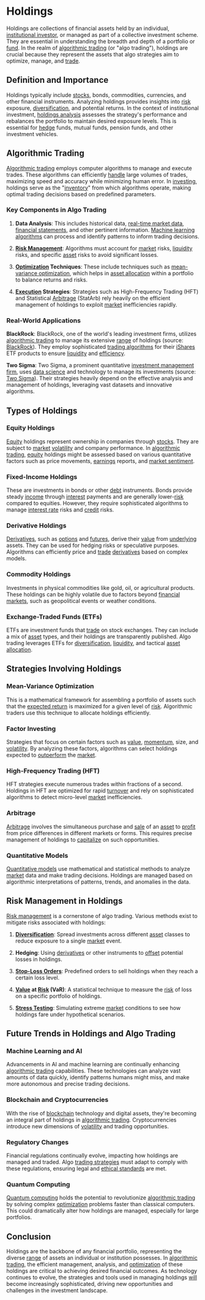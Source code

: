 # Holdings

Holdings are collections of financial assets held by an individual, [institutional investor](../i/institutional_investor.md), or managed as part of a collective investment scheme. They are essential in understanding the breadth and depth of a portfolio or [fund](../f/fund.md). In the realm of [algorithmic trading](../a/accountability.md) (or "algo trading"), holdings are crucial because they represent the assets that algo strategies aim to optimize, manage, and [trade](../t/trade.md). 

## Definition and Importance

Holdings typically include [stocks](../s/stock.md), bonds, commodities, currencies, and other financial instruments. Analyzing holdings provides insights into [risk](../r/risk.md) exposure, [diversification](../d/diversification.md), and potential returns. In the context of institutional investment, [holdings analysis](../h/holdings_analysis.md) assesses the strategy's performance and rebalances the portfolio to maintain desired exposure levels. This is essential for [hedge](../h/hedge.md) funds, mutual funds, pension funds, and other investment vehicles.

## Algorithmic Trading

[Algorithmic trading](../a/accountability.md) employs computer algorithms to manage and execute trades. These algorithms can efficiently [handle](../h/handle.md) large volumes of trades, maximizing speed and accuracy while minimizing human error. In [investing](../i/investing.md), holdings serve as the "[inventory](../i/inventory.md)" from which algorithms operate, making optimal trading decisions based on predefined parameters.

### Key Components in Algo Trading

1. **Data Analysis**: This includes historical data, [real-time market data](../r/real-time_market_data.md), [financial statements](../f/financial_statements.md), and other pertinent information. [Machine learning algorithms](../m/machine_learning_algorithms_in_trading.md) can process and identify patterns to inform trading decisions.
   
2. **[Risk Management](../r/risk_management.md)**: Algorithms must account for [market](../m/market.md) risks, [liquidity](../l/liquidity.md) risks, and specific [asset](../a/asset.md) risks to avoid significant losses.
   
3. **[Optimization](../o/optimization.md) Techniques**: These include techniques such as [mean-variance optimization](../m/mean-variance_optimization.md), which helps in [asset allocation](../a/asset_allocation.md) within a portfolio to balance returns and risks.

4. **[Execution](../e/execution.md) Strategies**: Strategies such as High-Frequency Trading (HFT) and Statistical [Arbitrage](../a/arbitrage.md) (StatArb) rely heavily on the efficient management of holdings to exploit [market](../m/market.md) inefficiencies rapidly.

### Real-World Applications

**BlackRock**: BlackRock, one of the world's leading investment firms, utilizes [algorithmic trading](../a/accountability.md) to manage its extensive [range](../r/range.md) of holdings (source: [BlackRock](https://www.blackrock.com)). They employ sophisticated [trading algorithms](../t/trading_algorithms.md) for their [iShares](../i/ishares.md) ETF products to ensure [liquidity](../l/liquidity.md) and [efficiency](../e/efficiency.md).

**Two Sigma**: Two Sigma, a prominent quantitative [investment management](../i/investment_management.md) [firm](../f/firm.md), uses [data science](../d/data_science_in_trading.md) and technology to manage its investments (source: [Two Sigma](https://www.twosigma.com)). Their strategies heavily depend on the effective analysis and management of holdings, leveraging vast datasets and innovative algorithms.

## Types of Holdings

### Equity Holdings

[Equity](../e/equity.md) holdings represent ownership in companies through [stocks](../s/stock.md). They are subject to [market](../m/market.md) [volatility](../v/volatility.md) and company performance. In [algorithmic trading](../a/accountability.md), [equity](../e/equity.md) holdings might be assessed based on various quantitative factors such as price movements, [earnings](../e/earnings.md) reports, and [market sentiment](../m/market_sentiment.md).

### Fixed-Income Holdings

These are investments in bonds or other [debt](../d/debt.md) instruments. Bonds provide steady [income](../i/income.md) through [interest](../i/interest.md) payments and are generally lower-[risk](../r/risk.md) compared to equities. However, they require sophisticated algorithms to manage [interest rate](../i/interest_rate.md) risks and [credit](../c/credit.md) risks.

### Derivative Holdings

[Derivatives](../d/derivatives.md), such as [options](../o/options.md) and [futures](../f/futures.md), derive their [value](../v/value.md) from [underlying](../u/underlying.md) assets. They can be used for hedging risks or speculative purposes. Algorithms can efficiently price and [trade](../t/trade.md) [derivatives](../d/derivatives.md) based on complex models.

### Commodity Holdings

Investments in physical commodities like gold, oil, or agricultural products. These holdings can be highly volatile due to factors beyond [financial markets](../f/financial_market.md), such as geopolitical events or weather conditions.

### Exchange-Traded Funds (ETFs)

ETFs are investment funds that [trade](../t/trade.md) on stock exchanges. They can include a mix of [asset](../a/asset.md) types, and their holdings are transparently published. Algo trading leverages ETFs for [diversification](../d/diversification.md), [liquidity](../l/liquidity.md), and tactical [asset allocation](../a/asset_allocation.md).

## Strategies Involving Holdings

### Mean-Variance Optimization 

This is a mathematical framework for assembling a portfolio of assets such that the [expected return](../e/expected_return.md) is maximized for a given level of [risk](../r/risk.md). Algorithmic traders use this technique to allocate holdings efficiently.

### Factor Investing

Strategies that focus on certain factors such as [value](../v/value.md), [momentum](../m/momentum.md), size, and [volatility](../v/volatility.md). By analyzing these factors, algorithms can select holdings expected to [outperform](../o/outperform.md) the [market](../m/market.md).

### High-Frequency Trading (HFT)

HFT strategies execute numerous trades within fractions of a second. Holdings in HFT are optimized for rapid [turnover](../t/turnover.md) and rely on sophisticated algorithms to detect micro-level [market](../m/market.md) inefficiencies.

### Arbitrage

[Arbitrage](../a/arbitrage.md) involves the simultaneous purchase and [sale](../s/sale.md) of an [asset](../a/asset.md) to [profit](../p/profit.md) from price differences in different markets or forms. This requires precise management of holdings to [capitalize](../c/capitalize.md) on such opportunities.

### Quantitative Models

[Quantitative models](../q/quantitative_models.md) use mathematical and statistical methods to analyze [market](../m/market.md) data and make trading decisions. Holdings are managed based on algorithmic interpretations of patterns, trends, and anomalies in the data.

## Risk Management in Holdings

[Risk management](../r/risk_management.md) is a cornerstone of algo trading. Various methods exist to mitigate risks associated with holdings:

1. **[Diversification](../d/diversification.md)**: Spread investments across different [asset](../a/asset.md) classes to reduce exposure to a single [market](../m/market.md) event.
   
2. **Hedging**: Using [derivatives](../d/derivatives.md) or other instruments to [offset](../o/offset.md) potential losses in holdings.
   
3. **[Stop-Loss Orders](../s/stop-loss_orders.md)**: Predefined orders to sell holdings when they reach a certain loss level.
   
4. **[Value](../v/value.md) at [Risk](../r/risk.md) (VaR)**: A statistical technique to measure the [risk](../r/risk.md) of loss on a specific portfolio of holdings.
   
5. **[Stress Testing](../s/stress_testing.md)**: Simulating extreme [market](../m/market.md) conditions to see how holdings fare under hypothetical scenarios.

## Future Trends in Holdings and Algo Trading

### Machine Learning and AI

Advancements in AI and machine learning are continually enhancing [algorithmic trading](../a/accountability.md) capabilities. These technologies can analyze vast amounts of data quickly, identify patterns humans might miss, and make more autonomous and precise trading decisions.

### Blockchain and Cryptocurrencies

With the rise of [blockchain](../b/blockchain_in_trading.md) technology and digital assets, they're becoming an integral part of holdings in [algorithmic trading](../a/accountability.md). Cryptocurrencies introduce new dimensions of [volatility](../v/volatility.md) and trading opportunities.

### Regulatory Changes

Financial regulations continually evolve, impacting how holdings are managed and traded. Algo [trading strategies](../t/trading_strategies.md) must adapt to comply with these regulations, ensuring legal and [ethical standards](../e/ethical_standards_in_trading.md) are met.

### Quantum Computing

[Quantum computing](../q/quantum_computing_in_trading.md) holds the potential to revolutionize [algorithmic trading](../a/accountability.md) by solving complex [optimization](../o/optimization.md) problems faster than classical computers. This could dramatically alter how holdings are managed, especially for large portfolios.

## Conclusion

Holdings are the backbone of any financial portfolio, representing the diverse [range](../r/range.md) of assets an individual or institution possesses. In [algorithmic trading](../a/accountability.md), the efficient management, analysis, and [optimization](../o/optimization.md) of these holdings are critical to achieving desired financial outcomes. As technology continues to evolve, the strategies and tools used in managing holdings [will](../w/will.md) become increasingly sophisticated, driving new opportunities and challenges in the investment landscape.